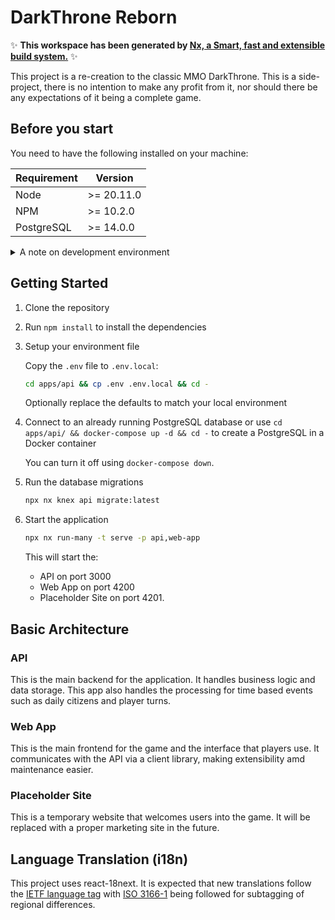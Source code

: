 # DarkThrone Reborn

✨ **This workspace has been generated by [Nx, a Smart, fast and extensible build system.](https://nx.dev)** ✨

This project is a re-creation to the classic MMO DarkThrone. This is a side-project, there is no intention to make any profit from it, nor should there be any expectations of it being a complete game.

## Before you start

You need to have the following installed on your machine:

| Requirement | Version    |
| ----------- | ---------- |
| Node        | >= 20.11.0 |
| NPM         | >= 10.2.0  |
| PostgreSQL  | >= 14.0.0  |

<details>
  <summary>A note on development environment</summary>

  Primary development is done with an Apple computer running an arm64 architecture. Any issues with other architectures should be reported as a bug.
</details>

## Getting Started

1. Clone the repository

2. Run `npm install` to install the dependencies

3. Setup your environment file

   Copy the `.env` file to `.env.local`:
   
   ```bash
   cd apps/api && cp .env .env.local && cd -
   ```
   
   Optionally replace the defaults to match your local environment
   

4. Connect to an already running PostgreSQL database or use `cd apps/api/ && docker-compose up -d && cd -` to create a PostgreSQL in a Docker container

   You can turn it off using `docker-compose down`.

5. Run the database migrations

   ```bash
   npx nx knex api migrate:latest
   ```

6. Start the application

   ```bash
   npx nx run-many -t serve -p api,web-app
   ```

   This will start the:
   * API on port 3000
   * Web App on port 4200
   * Placeholder Site on port 4201.

## Basic Architecture

### API

This is the main backend for the application. It handles business logic and data storage. This app also handles the processing for time based events such as daily citizens and player turns.

### Web App

This is the main frontend for the game and the interface that players use. It communicates with the API via a client library, making extensibility amd maintenance easier.

### Placeholder Site

This is a temporary website that welcomes users into the game. It will be replaced with a proper marketing site in the future.


## Language Translation (i18n)

This project uses react-18next. It is expected that new translations follow the [IETF language tag](https://en.wikipedia.org/wiki/IETF_language_tag) with [ISO 3166-1](https://en.wikipedia.org/wiki/IETF_language_tag#ISO_3166-1_and_UN_M.49) being followed for subtagging of regional differences.